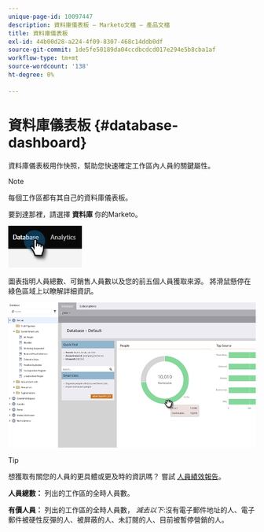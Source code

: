 ```yaml
---
unique-page-id: 10097447
description: 資料庫儀表板 — Marketo文檔 — 產品文檔
title: 資料庫儀表板
exl-id: 44b00d28-a224-4f09-8307-468c14ddb0df
source-git-commit: 1de5fe50189da04ccdbcdcd017e294e5b8cba1af
workflow-type: tm+mt
source-wordcount: '138'
ht-degree: 0%

---
```


# 資料庫儀表板 {#database-dashboard}

資料庫儀表板用作快照，幫助您快速確定工作區內人員的關鍵屬性。

>[!NOTE]
>
>每個工作區都有其自己的資料庫儀表板。

要到達那裡，請選擇 **資料庫** 你的Marketo。

![](assets/database-dashboard-1.png)

圖表指明人員總數、可銷售人員數以及您的前五個人員獲取來源。 將滑鼠懸停在綠色區域上以瞭解詳細資訊。

![](assets/database-dashboard-2.png)

>[!TIP]
>
>想獲取有關您的人員的更具體或更及時的資訊嗎？ 嘗試 [人員績效報告](/help/marketo/product-docs/reporting/basic-reporting/report-types/people-performance-report.md)。

**人員總數：** 列出的工作區的全時人員數。

**有價人員：** 列出的工作區的全時人員數， _減去以下_:沒有電子郵件地址的人、電子郵件被硬性反彈的人、被屏蔽的人、未訂閱的人、目前被暫停營銷的人。
